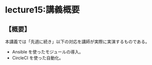 # lecture15:講義概要
## 【概要】
本講義では「先週に続き」以下の対応を講師が実際に実演するものである。
- Ansible を使ったモジュールの導入。
- CircleCI を使った自動化。
